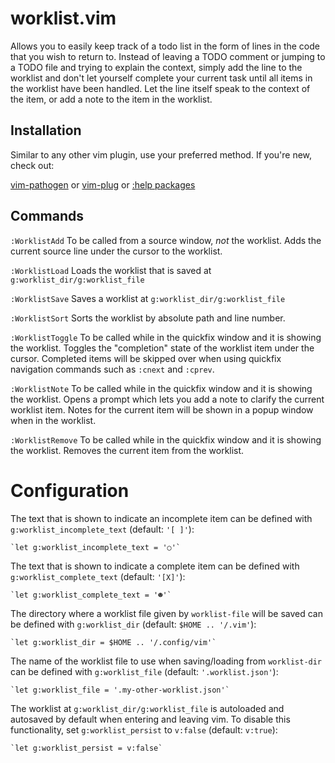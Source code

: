 # worklist.vim


Allows you to easily keep track of a todo list in the form of lines in the code
that you wish to return to. Instead of leaving a TODO comment or jumping to a
TODO file and trying to explain the context, simply add the line to the
worklist and don't let yourself complete your current task until all items in
the worklist have been handled. Let the line itself speak to the context of the
item, or add a note to the item in the worklist.

## Installation

Similar to any other vim plugin, use your preferred method. If you're new,
check out:

[vim-pathogen](https://github.com/tpope/vim-pathogen#readme) or
[vim-plug](https://github.com/junegunn/vim-plug) or
[:help packages](https://vimhelp.org/repeat.txt.html#packages)

## Commands

`:WorklistAdd`
    To be called from a source window, _not_ the worklist. Adds the current
    source line under the cursor to the worklist.

`:WorklistLoad`
    Loads the worklist that is saved at `g:worklist_dir/g:worklist_file`

`:WorklistSave`
    Saves a worklist at `g:worklist_dir/g:worklist_file`

`:WorklistSort`
    Sorts the worklist by absolute path and line number.

`:WorklistToggle`
    To be called while in the quickfix window and it is showing the worklist.
    Toggles the "completion" state of the worklist item under the cursor.
    Completed items will be skipped over when using quickfix navigation
    commands such as `:cnext` and `:cprev`.

`:WorklistNote`
    To be called while in the quickfix window and it is showing the worklist.
    Opens a prompt which lets you add a note to clarify the current worklist
    item. Notes for the current item will be shown in a popup window when in
    the worklist.

`:WorklistRemove`
    To be called while in the quickfix window and it is showing the worklist.
    Removes the current item from the worklist.


# Configuration

The text that is shown to indicate an incomplete item can be defined with
`g:worklist_incomplete_text` (default: `'[ ]'`):

    `let g:worklist_incomplete_text = '○'`

The text that is shown to indicate a complete item can be defined with
`g:worklist_complete_text` (default: `'[X]'`):

    `let g:worklist_complete_text = '☻'`

The directory where a worklist file given by `worklist-file` will be saved can
be defined with `g:worklist_dir` (default: `$HOME .. '/.vim'`):

    `let g:worklist_dir = $HOME .. '/.config/vim'`

The name of the worklist file to use when saving/loading from `worklist-dir`
can be defined with `g:worklist_file` (default: `'.worklist.json'`):

    `let g:worklist_file = '.my-other-worklist.json'`

The worklist at `g:worklist_dir/g:worklist_file` is autoloaded and autosaved
by default when entering and leaving vim. To disable this functionality, set
`g:worklist_persist` to `v:false` (default: `v:true`):

    `let g:worklist_persist = v:false`
